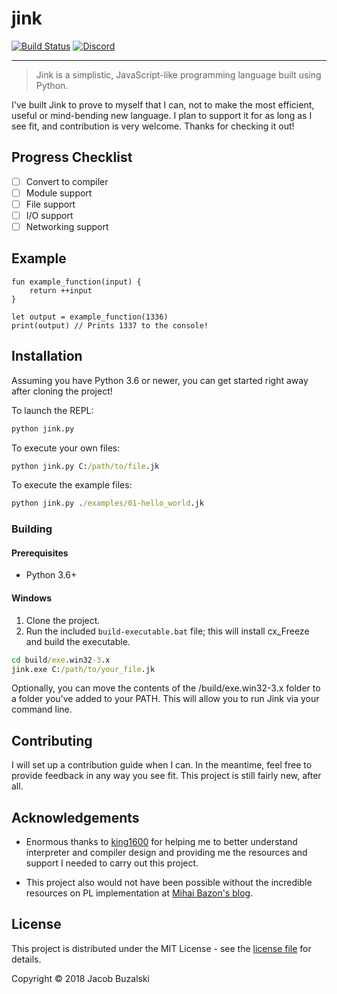 # jink

[![Build Status](https://travis-ci.org/jink-lang/jink.svg?branch=master)](https://travis-ci.org/jink-lang/jink)
[![Discord](https://img.shields.io/discord/365599795886161941.svg)](https://discord.gg/cWzcQz2)

---

> Jink is a simplistic, JavaScript-like programming language built using Python.

I've built Jink to prove to myself that I can, not to make the most efficient, useful or mind-bending new language. I plan to support it for as long as I see fit, and contribution is very welcome. Thanks for checking it out!

## Progress Checklist

- [ ] Convert to compiler
- [ ] Module support
- [ ] File support
- [ ] I/O support
- [ ] Networking support

## Example

```jink
fun example_function(input) {
    return ++input
}

let output = example_function(1336)
print(output) // Prints 1337 to the console!
```

## Installation

Assuming you have Python 3.6 or newer, you can get started right away after cloning the project!

To launch the REPL:

```cmd
python jink.py
```

To execute your own files:

```cmd
python jink.py C:/path/to/file.jk
```

To execute the example files:

```cmd
python jink.py ./examples/01-hello_world.jk
```

### Building

#### Prerequisites

* Python 3.6+

#### Windows

1. Clone the project.
2. Run the included `build-executable.bat` file; this will install cx_Freeze and build the executable.

```cmd
cd build/exe.win32-3.x
jink.exe C:/path/to/your_file.jk
```

Optionally, you can move the contents of the /build/exe.win32-3.x folder to a folder you've added to your PATH. This will allow you to run Jink via your command line.

## Contributing

I will set up a contribution guide when I can. In the meantime, feel free to provide feedback in any way you see fit. This project is still fairly new, after all.

## Acknowledgements

* Enormous thanks to [king1600](https://github.com/king1600) for helping me to better understand interpreter and compiler design and providing me the resources and support I needed to carry out this project.

* This project also would not have been possible without the incredible resources on PL implementation at [Mihai Bazon's blog](http://lisperator.net).

## License

This project is distributed under the MIT License - see the [license file](LICENSE) for details.

Copyright © 2018 Jacob Buzalski
